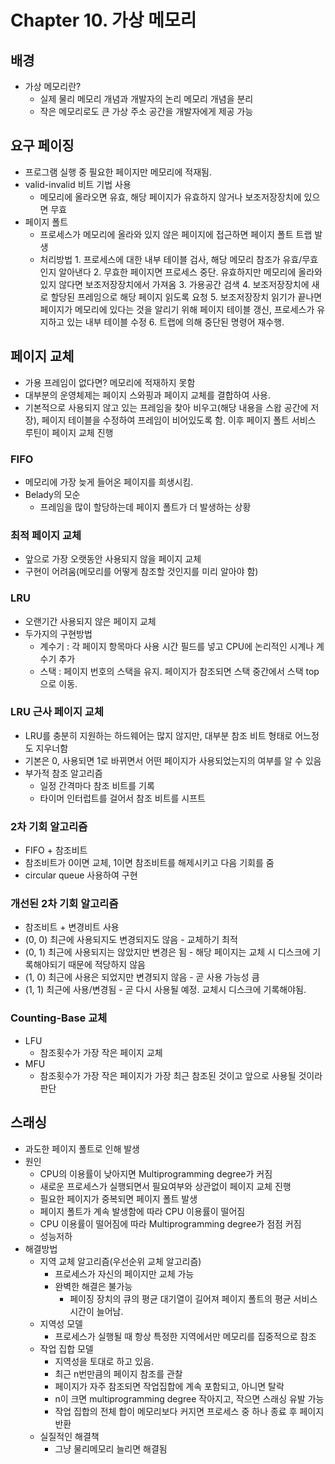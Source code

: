 # Chapter 10. 가상 메모리
## 배경
- 가상 메모리란?
  - 실제 물리 메모리 개념과 개발자의 논리 메모리 개념을 분리
  - 작은 메모리로도 큰 가상 주소 공간을 개발자에게 제공 가능

## 요구 페이징
- 프로그램 실행 중 필요한 페이지만 메모리에 적재됨.
- valid-invalid 비트 기법 사용
	- 메모리에 올라오면 유효, 해당 페이지가 유효하지 않거나 보조저장장치에 있으면 무효
- 페이지 폴트
  - 프로세스가 메모리에 올라와 있지 않은 페이지에 접근하면 페이지 폴트 트랩 발생
  - 처리방법
		1. 프로세스에 대한 내부 테이블 검사, 해당 메모리 참조가 유효/무효인지 알아낸다
		2. 무효한 페이지면 프로세스 중단. 유효하지만 메모리에 올라와있지 않다면 보조저장장치에서 가져옴
		3. 가용공간 검색
		4. 보조저장장치에 새로 할당된 프레임으로 해당 페이지 읽도록 요청
		5. 보조저장장치 읽기가 끝나면 페이지가 메모리에 있다는 것을 알리기 위해 페이지 테이블 갱신, 프로세스가 유지하고 있는 내부 테이블 수정
		6. 트랩에 의해 중단된 명령어 재수행.

## 페이지 교체
- 가용 프레임이 없다면? 메모리에 적재하지 못함
- 대부분의 운영체제는 페이지 스와핑과 페이지 교체를 결합하여 사용.
- 기본적으로 사용되지 않고 있는 프레임을 찾아 비우고(해당 내용을 스왑 공간에 저장), 페이지 테이블을 수정하여 프레임이 비어있도록 함. 이후 페이지 폴트 서비스 루틴이 페이지 교체 진행 
### FIFO
- 메모리에 가장 늦게 들어온 페이지를 희생시킴.
- Belady의 모순
  - 프레임을 많이 할당하는데 페이지 폴트가 더 발생하는 상황
### 최적 페이지 교체
- 앞으로 가장 오랫동안 사용되지 않을 페이지 교체
- 구현이 어려움(메모리를 어떻게 참조할 것인지를 미리 알아야 함)
### LRU
- 오랜기간 사용되지 않은 페이지 교체
- 두가지의 구현방법
  - 계수기 : 각 페이지 항목마다 사용 시간 필드를 넣고 CPU에 논리적인 시계나 계수기 추가
  - 스택 : 페이지 번호의 스택을 유지. 페이지가 참조되면 스택 중간에서 스택 top으로 이동. 
### LRU 근사 페이지 교체
- LRU를 충분히 지원하는 하드웨어는 많지 않지만, 대부분 참조 비트 형태로 어느정도 지우너함
- 기본은 0, 사용되면 1로 바뀌면서 어떤 페이지가 사용되었는지의 여부를 알 수 있음
- 부가적 참조 알고리즘
  - 일정 간격마다 참조 비트를 기록
  - 타이머 인터럽트를 걸어서 참조 비트를 시프트
### 2차 기회 알고리즘
  - FIFO + 참조비트
  - 참조비트가 0이면 교체, 1이면 참조비트를 해제시키고 다음 기회를 줌
  - circular queue 사용하여 구현
### 개선된 2차 기회 알고리즘
  - 참조비트 + 변경비트 사용
  - (0, 0) 최근에 사용되지도 변경되지도 않음 - 교체하기 최적
  - (0, 1) 최근에 사용되지는 않았지만 변경은 됨 - 해당 페이지는 교체 시 디스크에 기록해야되기 때문에 적당하지 않음
  - (1, 0) 최근에 사용은 되었지만 변경되지 않음 - 곧 사용 가능성 큼
  - (1, 1) 최근에 사용/변경됨 - 곧 다시 사용될 예정. 교체시 디스크에 기록해야됨.
### Counting-Base 교체
  - LFU
    - 참조횟수가 가장 작은 페이지 교체
  - MFU
    - 참조횟수가 가장 작은 페이지가 가장 최근 참조된 것이고 앞으로 사용될 것이라 판단

## 스래싱
- 과도한 페이지 폴트로 인해 발생
- 원인
  - CPU의 이용률이 낮아지면 Multiprogramming degree가 커짐
  - 새로운 프로세스가 실행되면서 필요여부와 상관없이 페이지 교체 진행
  - 필요한 페이지가 중복되면 페이지 폴트 발생
  - 페이지 폴트가 계속 발생함에 따라 CPU 이용률이 떨어짐
  - CPU 이용률이 떨어짐에 따라 Multiprogramming degree가 점점 커짐
  - 성능저하
- 해결방법
  - 지역 교체 알고리즘(우선순위 교체 알고리즘)
    - 프로세스가 자신의 페이지만 교체 가능
    - 완벽한 해결은 불가능
      - 페이징 장치의 큐의 평균 대기열이 길어져 페이지 폴트의 평균 서비스 시간이 늘어남.
  - 지역성 모델
    - 프로세스가 실행될 때 항상 특정한 지역에서만 메모리를 집중적으로 참조
  - 작업 집합 모델
    - 지역성을 토대로 하고 있음.
    - 최근 n번만큼의 페이지 참조를 관찰
    - 페이지가 자주 참조되면 작업집합에 계속 포함되고, 아니면 탈락
    - n이 크면 multiprogramming degree 작아지고, 작으면 스래싱 유발 가능
    - 작업 집합의 전체 합이 메모리보다 커지면 프로세스 중 하나 종료 후 페이지 반환
  - 실질적인 해결책
    - 그냥 물리메모리 늘리면 해결됨